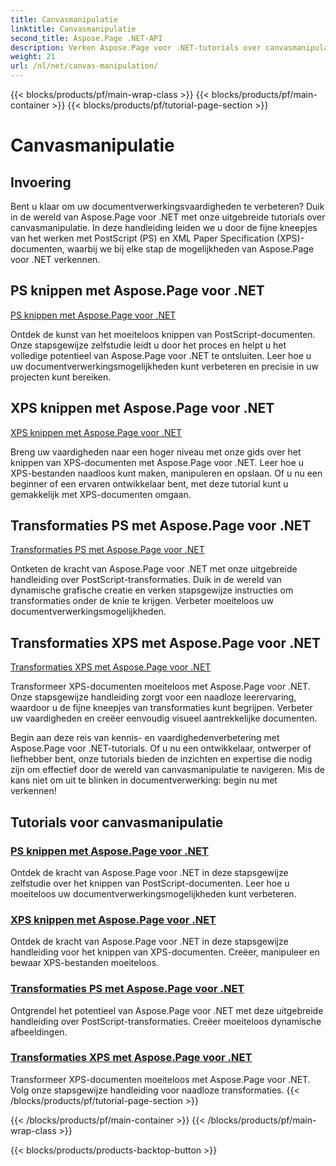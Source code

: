 ```yaml
---
title: Canvasmanipulatie
linktitle: Canvasmanipulatie
second_title: Aspose.Page .NET-API
description: Verken Aspose.Page voor .NET-tutorials over canvasmanipulatie. Gemakkelijk knippen en transformeren van PS- en XPS-documenten. Verbeter uw vaardigheden op het gebied van documentverwerking.
weight: 21
url: /nl/net/canvas-manipulation/
---
```


{{< blocks/products/pf/main-wrap-class >}}
{{< blocks/products/pf/main-container >}}
{{< blocks/products/pf/tutorial-page-section >}}

# Canvasmanipulatie


## Invoering

Bent u klaar om uw documentverwerkingsvaardigheden te verbeteren? Duik in de wereld van Aspose.Page voor .NET met onze uitgebreide tutorials over canvasmanipulatie. In deze handleiding leiden we u door de fijne kneepjes van het werken met PostScript (PS) en XML Paper Specification (XPS)-documenten, waarbij we bij elke stap de mogelijkheden van Aspose.Page voor .NET verkennen.

## PS knippen met Aspose.Page voor .NET
[PS knippen met Aspose.Page voor .NET](./clippingps/)

Ontdek de kunst van het moeiteloos knippen van PostScript-documenten. Onze stapsgewijze zelfstudie leidt u door het proces en helpt u het volledige potentieel van Aspose.Page voor .NET te ontsluiten. Leer hoe u uw documentverwerkingsmogelijkheden kunt verbeteren en precisie in uw projecten kunt bereiken.

## XPS knippen met Aspose.Page voor .NET
[XPS knippen met Aspose.Page voor .NET](./clippingxps/)

Breng uw vaardigheden naar een hoger niveau met onze gids over het knippen van XPS-documenten met Aspose.Page voor .NET. Leer hoe u XPS-bestanden naadloos kunt maken, manipuleren en opslaan. Of u nu een beginner of een ervaren ontwikkelaar bent, met deze tutorial kunt u gemakkelijk met XPS-documenten omgaan.

## Transformaties PS met Aspose.Page voor .NET
[Transformaties PS met Aspose.Page voor .NET](./transformationsps/)

Ontketen de kracht van Aspose.Page voor .NET met onze uitgebreide handleiding over PostScript-transformaties. Duik in de wereld van dynamische grafische creatie en verken stapsgewijze instructies om transformaties onder de knie te krijgen. Verbeter moeiteloos uw documentverwerkingsmogelijkheden.

## Transformaties XPS met Aspose.Page voor .NET
[Transformaties XPS met Aspose.Page voor .NET](./transformationsxps/)

Transformeer XPS-documenten moeiteloos met Aspose.Page voor .NET. Onze stapsgewijze handleiding zorgt voor een naadloze leerervaring, waardoor u de fijne kneepjes van transformaties kunt begrijpen. Verbeter uw vaardigheden en creëer eenvoudig visueel aantrekkelijke documenten.

Begin aan deze reis van kennis- en vaardighedenverbetering met Aspose.Page voor .NET-tutorials. Of u nu een ontwikkelaar, ontwerper of liefhebber bent, onze tutorials bieden de inzichten en expertise die nodig zijn om effectief door de wereld van canvasmanipulatie te navigeren. Mis de kans niet om uit te blinken in documentverwerking: begin nu met verkennen!
## Tutorials voor canvasmanipulatie
### [PS knippen met Aspose.Page voor .NET](./clippingps/)
Ontdek de kracht van Aspose.Page voor .NET in deze stapsgewijze zelfstudie over het knippen van PostScript-documenten. Leer hoe u moeiteloos uw documentverwerkingsmogelijkheden kunt verbeteren.
### [XPS knippen met Aspose.Page voor .NET](./clippingxps/)
Ontdek de kracht van Aspose.Page voor .NET in deze stapsgewijze handleiding voor het knippen van XPS-documenten. Creëer, manipuleer en bewaar XPS-bestanden moeiteloos.
### [Transformaties PS met Aspose.Page voor .NET](./transformationsps/)
Ontgrendel het potentieel van Aspose.Page voor .NET met deze uitgebreide handleiding over PostScript-transformaties. Creëer moeiteloos dynamische afbeeldingen.
### [Transformaties XPS met Aspose.Page voor .NET](./transformationsxps/)
Transformeer XPS-documenten moeiteloos met Aspose.Page voor .NET. Volg onze stapsgewijze handleiding voor naadloze transformaties.
{{< /blocks/products/pf/tutorial-page-section >}}

{{< /blocks/products/pf/main-container >}}
{{< /blocks/products/pf/main-wrap-class >}}

{{< blocks/products/products-backtop-button >}}
